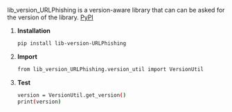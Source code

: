 lib_version_URLPhishing is a version-aware library that can can be asked for the version of the library.
[PyPI](https://pypi.org/project/lib-version-urlphishing/)

1. **Installation**
   ```bash
   pip install lib-version-URLPhishing

2. **Import**
   ```bash
   from lib_version_URLPhishing.version_util import VersionUtil

3. **Test**
   ```bash
   version = VersionUtil.get_version()
   print(version)

